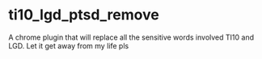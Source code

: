 # ti10_lgd_ptsd_remove
A chrome plugin that will replace all the sensitive words involved TI10 and LGD. Let it get away from my life pls
